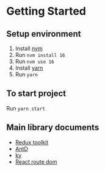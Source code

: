 # Getting Started

## Setup environment
1. Install [nvm](https://github.com/nvm-sh/nvm)
2. Run `nvm install 16`
3. Run `nvm use 16`
4. Install [yarn](https://classic.yarnpkg.com/lang/en/docs/install/)
5. Run `yarn`

## To start project
Run `yarn start`

## Main library documents
- [Redux toolkit](https://redux-toolkit.js.org/tutorials/quick-start)
- [AntD](https://ant.design/components/overview/)
- [ky](https://github.com/sindresorhus/ky)
- [React route dom](https://reactrouter.com/en/main)
